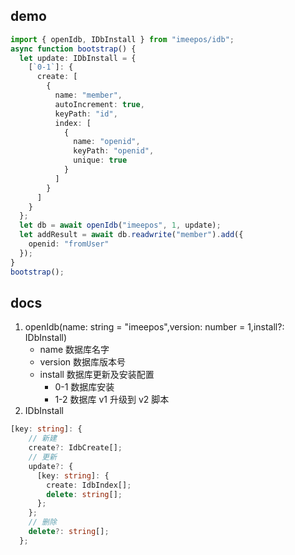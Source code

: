 ## demo

```ts
import { openIdb, IDbInstall } from "imeepos/idb";
async function bootstrap() {
  let update: IDbInstall = {
    [`0-1`]: {
      create: [
        {
          name: "member",
          autoIncrement: true,
          keyPath: "id",
          index: [
            {
              name: "openid",
              keyPath: "openid",
              unique: true
            }
          ]
        }
      ]
    }
  };
  let db = await openIdb("imeepos", 1, update);
  let addResult = await db.readwrite("member").add({
    openid: "fromUser"
  });
}
bootstrap();
```

## docs

1. openIdb(name: string = "imeepos",version: number = 1,install?: IDbInstall)
   - name 数据库名字
   - version 数据库版本号
   - install 数据库更新及安装配置
     - 0-1 数据库安装
     - 1-2 数据库 v1 升级到 v2 脚本
2. IDbInstall

```ts
[key: string]: {
    // 新建
    create?: IdbCreate[];
    // 更新
    update?: {
      [key: string]: {
        create: IdbIndex[];
        delete: string[];
      };
    };
    // 删除
    delete?: string[];
  };
```
